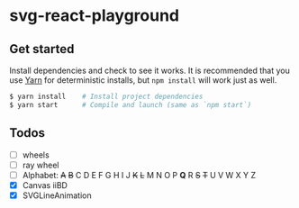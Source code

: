 # svg-react-playground

## Get started
Install dependencies and check to see it works. It is recommended that you use [Yarn](https://yarnpkg.com/) for deterministic installs, but `npm install` will work just as well.
```bash
$ yarn install    # Install project dependencies
$ yarn start      # Compile and launch (same as `npm start`)
```

## Todos
- [ ] wheels
- [ ] ray wheel
- [ ] Alphabet: ~~A~~ ~~B~~ C D E F G H I J ~~K~~ ~~L~~ M N O P **Q** R ~~S~~ ~~T~~ U V W X Y Z
- [x] Canvas iiBD
- [x] SVGLineAnimation
